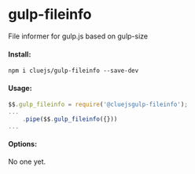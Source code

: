 # gulp-fileinfo
File informer for gulp.js based on gulp-size

#### Install:
```
npm i cluejs/gulp-fileinfo --save-dev
```

#### Usage:
```javascript
$$.gulp_fileinfo = require('@cluejsgulp-fileinfo');
...
    .pipe($$.gulp_fileinfo({}))
...
```

#### Options:
No one yet.